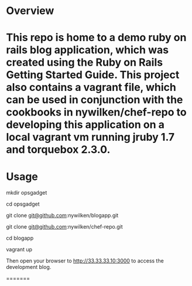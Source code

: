 Overview
========
This repo is home to a demo ruby on rails blog application, which was created using the Ruby on Rails Getting Started Guide. This project also contains a vagrant file, which can be used in conjunction with the cookbooks in nywilken/chef-repo to developing this application on a local vagrant vm running jruby 1.7 and torquebox 2.3.0. 
=======

Usage
==========
mkdir opsgadget

cd opsgadget 

git clone git@github.com:nywilken/blogapp.git 

git clone git@github.com:nywilken/chef-repo.git 

cd blogapp 

vagrant up 

Then open your browser to http://33.33.33.10:3000 to access the development blog.

=======
